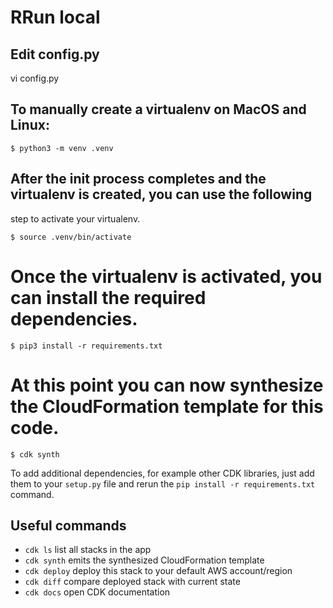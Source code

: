 
# RRun local

## Edit config.py

vi config.py

## To manually create a virtualenv on MacOS and Linux:

```
$ python3 -m venv .venv
```

## After the init process completes and the virtualenv is created, you can use the following
step to activate your virtualenv.

```
$ source .venv/bin/activate
```

# Once the virtualenv is activated, you can install the required dependencies.

```
$ pip3 install -r requirements.txt
```

# At this point you can now synthesize the CloudFormation template for this code.

```
$ cdk synth
```

To add additional dependencies, for example other CDK libraries, just add
them to your `setup.py` file and rerun the `pip install -r requirements.txt`
command.

## Useful commands

 * `cdk ls`          list all stacks in the app
 * `cdk synth`       emits the synthesized CloudFormation template
 * `cdk deploy`      deploy this stack to your default AWS account/region
 * `cdk diff`        compare deployed stack with current state
 * `cdk docs`        open CDK documentation

